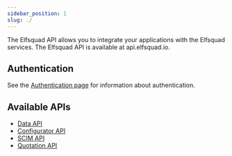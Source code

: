 ```yaml
---
sidebar_position: 1
slug: ./
---
```


The Elfsquad API allows you to integrate your applications with the Elfsquad services. The Elfsquad API is available at api.elfsquad.io.

## Authentication
See the [Authentication page](/docs/apis/authentication) for information about authentication.

## Available APIs

* [Data API](/docs/spec/data/odata-service-for-namespace-default)
* [Configurator API](/docs/spec/configurator/elfsquad-configurator-api)
* [SCIM API](/docs/spec/scim/scim-api)
* [Quotation API](/docs/spec/quotation/elfsquad-web-quotationapi)

